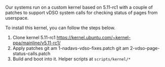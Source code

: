 Our systems run on a custom kernel based on 5.11-rc1 
with a couple of patches to support vDSO system calls
for checking status of pages from userspace.

To install this kernel, you can follow the steps below.
1. Clone kernel 5.11-rc1
    https://kernel.ubuntu.com/~kernel-ppa/mainline/v5.11-rc1/
2. Apply patches
    git am 1-nadavs-vdso-fixes.patch
    git am 2-vdso-page-status-calls.patch
3. Build and boot into it. Helper scripts at `scripts/kernel/*`

